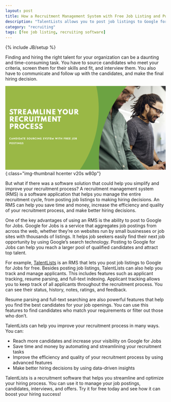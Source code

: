 ```yaml
---
layout: post
title: How a Recruitment Management System with Free Job Listing and Publishing to Google for Jobs Can Boost Your Hiring Success
description: "TalentLists allows you to post job listings to Google for Jobs fore free"
category: "recruiting"
tags: [fee job listing, recruiting software]
---
```

{% include JB/setup %}

Finding and hiring the right talent for your organization can be a daunting and time-consuming task. You have to source candidates who meet your criteria, screen them for their skills and fit, and interview them. You also have to communicate and follow up with the candidates, and make the final hiring decision.

![Streamline hiring process with TalentLists](/assets/images/streamline_hiring_process.webp){:class="img-thumbnail hcenter v20s w80p"}


But what if there was a software solution that could help you simplify and improve your recruitment process? A recruitment management system (RMS) is a software application that helps you manage the entire recruitment cycle, from posting job listings to making hiring decisions. An RMS can help you save time and money, increase the efficiency and quality of your recruitment process, and make better hiring decisions.

One of the key advantages of using an RMS is the ability to post to Google for Jobs. Google for Jobs is a service that aggregates job postings from across the web, whether they’re on websites run by small businesses or job sites with thousands of listings. It helps job seekers easily find their next job opportunity by using Google’s search technology. Posting to Google for Jobs can help you reach a larger pool of qualified candidates and attract top talent.

For example, [TalentLists](https://www.talentlists.com) is an RMS that lets you post job listings to Google for Jobs for free. Besides posting job listings, TalentLists can also help you track and manage applicants. This includes features such as applicant tracking, resume parsing, and full-text indexing. Applicant tracking allows you to keep track of all applicants throughout the recruitment process. You can see their status, history, notes, ratings, and feedback.

Resume parsing and full-text searching are also powerful features that help you find the best candidates for your job openings. You can use this features to find candidates who match your requirements or filter out those who don’t.

TalentLists can help you improve your recruitment process in many ways. You can:

- Reach more candidates and increase your visibility on Google for Jobs
- Save time and money by automating and streamlining your recruitment tasks
- Improve the efficiency and quality of your recruitment process by using advanced features
- Make better hiring decisions by using data-driven insights

TalentLists is a recruitment software that helps you streamline and optimize your hiring process. You can use it to manage your job postings, candidates, interviews, and offers. Try it for free today and see how it can boost your hiring success!

